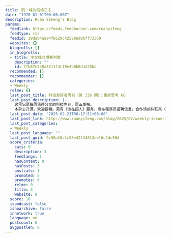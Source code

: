 ```yaml
---
title: 阮一峰的网络日志
date: "1970-01-01T00:00:00Z"
description: Ruan YiFeng's Blog
params:
  feedlink: https://feeds.feedburner.com/ruanyifeng
  feedtype: rss
  feedid: 18dab4aa94fb629c425886d0bff73360
  websites: {}
  blogrolls: []
  in_blogrolls:
  - title: 中文独立博客列表
    description: ""
    id: 7fb87e348a8211f4c19e4b0b0da225bd
  recommended: []
  recommender: []
  categories:
  - Weekly
  relme: {}
  last_post_title: 科技爱好者周刊（第 338 期）：重新思考 6G
  last_post_description: |-
    这里记录每周值得分享的科技内容，周五发布。
    本杂志开源，欢迎投稿。另有《谁在招人》服务，发布程序员招聘信息。合作请邮件联系（yifeng
  last_post_date: "2025-02-21T08:17:51+08:00"
  last_post_link: http://www.ruanyifeng.com/blog/2025/02/weekly-issue-338.html
  last_post_categories:
  - Weekly
  last_post_language: ""
  last_post_guid: 9c50a10c1c55e42f34813ee16c2dc50d
  score_criteria:
    cats: 0
    description: 3
    feedlangs: 1
    hasContent: 0
    hasPosts: 3
    postcats: 1
    promoted: 5
    promotes: 0
    relme: 0
    title: 3
    website: 0
  score: 16
  ispodcast: false
  isnoarchive: false
  innetwork: true
  language: en
  postcount: 6
  avgpostlen: 0
---
```

